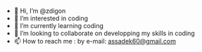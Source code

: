 - 👋 Hi, I’m @zdigon
- 👀 I’m interested in coding
- 🌱 I’m currently learning coding
- 💞️ I’m looking to collaborate on developping my skills in coding
- 📫 How to reach me : by e-mail: assadek60@gmail.com

<!---
zdigon/zdigon is a ✨ special ✨ repository because its `README.md` (this file) appears on your GitHub profile.
You can click the Preview link to take a look at your changes.
--->
